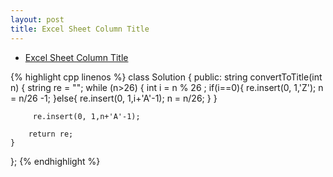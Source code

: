 ```yaml
---
layout: post
title: Excel Sheet Column Title 
---
```


* [Excel Sheet Column Title](https://oj.leetcode.com/problems/excel-sheet-column-title/)

{% highlight cpp linenos %}
class Solution {
public:
    string convertToTitle(int n) {
        string re = "";
        while (n>26) {
            int i = n % 26 ;
            if(i==0){
                re.insert(0, 1,'Z');
                n = n/26 -1;
            }else{
                re.insert(0, 1,i+'A'-1);
                n = n/26;
            }
        }
        
         re.insert(0, 1,n+'A'-1);
     
        return re;
    }
};
{% endhighlight %}